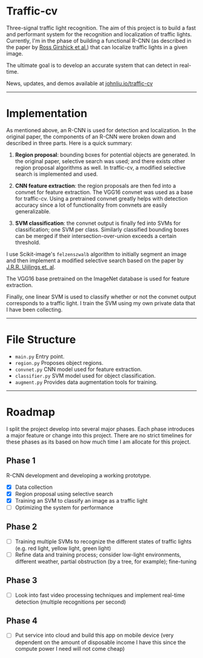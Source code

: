 # Traffic-cv
Three-signal traffic light recognition. The aim of this project is to build a fast and performant system for the recognition and localization of traffic lights. Currently, I'm in the phase of building a functional R-CNN (as described in the paper by [Ross Girshick et al.](https://arxiv.org/abs/1311.2524)) that can localize traffic lights in a given image.

The ultimate goal is to develop an accurate system that can detect in real-time.

News, updates, and demos available at [johnliu.io/traffic-cv](https://johnliu.io/traffic-cv)

---

# Implementation
As mentioned above, an R-CNN is used for detection and localization. In the original paper, the components of an R-CNN were broken down and described in three parts. Here is a quick summary:

1. **Region proposal**: bounding boxes for potential objects are generated. In the original paper, selective search was used; and there exists other region proposal algorithms as well. In traffic-cv, a modified selective search is implemented and used.

2. **CNN feature extraction**: the region proposals are then fed into a convnet for feature extraction. The VGG16 convnet was used as a base for traffic-cv. Using a pretrained convnet greatly helps with detection accuracy since a lot of functionality from convnets are easily generalizable.

3. **SVM classification**: the convnet output is finally fed into SVMs for classification; one SVM per class. Similarly classified bounding boxes can be merged if their intersection-over-union exceeds a certain threshold.

I use Scikit-image's `felzenszwalb` algorithm to initially segment an image and then implement a modified selective search based on the paper by [J.R.R. Uijlings et. al](http://www.huppelen.nl/publications/selectiveSearchDraft.pdf).

The VGG16 base pretrained on the ImageNet database is used for feature extraction.

Finally, one linear SVM is used to classify whether or not the convnet output corresponds to a traffic light. I train the SVM using my own private data that I have been collecting.

---

# File Structure

- `main.py` Entry point.
- `region.py` Proposes object regions.
- `convnet.py` CNN model used for feature extraction.
- `classifier.py` SVM model used for object classification.
- `augment.py` Provides data augmentation tools for training.

---

# Roadmap

I split the project develop into several major phases. Each phase introduces a major feature or change into this project. There are no strict timelines for these phases as its based on how much time I am allocate for this project.

## Phase 1

R-CNN development and developing a working prototype.

- [x] Data collection
- [x] Region proposal using selective search
- [x] Training an SVM to classify an image as a traffic light
- [ ] Optimizing the system for performance

## Phase 2

- [ ] Training multiple SVMs to recognize the different states of traffic lights (e.g. red light, yellow light, green light)
- [ ] Refine data and training process; consider low-light environments, different weather, partial obstruction (by a tree, for example); fine-tuning

## Phase 3

- [ ] Look into fast video processing techniques and implement real-time detection (multiple recognitions per second)

## Phase 4

- [ ] Put service into cloud and build this app on mobile device (very dependent on the amount of disposable income I have this since the compute power I need will not come cheap)
